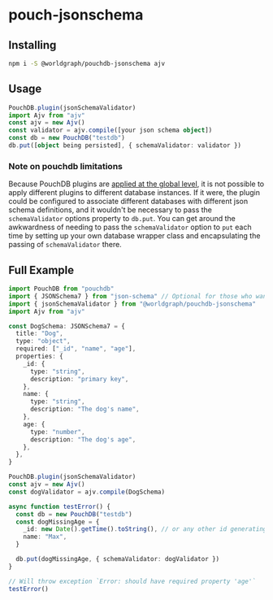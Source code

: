 # pouch-jsonschema

## Installing

```sh
npm i -S @worldgraph/pouchdb-jsonschema ajv
```

## Usage

```ts
PouchDB.plugin(jsonSchemaValidator)
import Ajv from "ajv"
const ajv = new Ajv()
const validator = ajv.compile([your json schema object])
const db = new PouchDB("testdb")
db.put([object being persisted], { schemaValidator: validator })
```

### Note on pouchdb limitations

Because PouchDB plugins are [applied at the global level](https://github.com/pouchdb/pouchdb/issues/7198#issue-310015544), it is not possible to apply different plugins to different database instances. If it were, the plugin could be configured to associate different databases with different json schema definitions, and it wouldn't be necessary to pass the `schemaValidator` options property to `db.put`. You can get around the awkwardness of needing to pass the `schemaValidator` option to `put` each time by setting up your own database wrapper class and encapsulating the passing of `schemaValidator` there.

<!-- https://github.com/pouchdb/pouchdb/issues/7198#issue-310015544 -->

## Full Example

```ts
import PouchDB from "pouchdb"
import { JSONSchema7 } from "json-schema" // Optional for those who want strong typing of schema definitions
import { jsonSchemaValidator } from "@worldgraph/pouchdb-jsonschema"
import Ajv from "ajv"

const DogSchema: JSONSchema7 = {
  title: "Dog",
  type: "object",
  required: ["_id", "name", "age"],
  properties: {
    _id: {
      type: "string",
      description: "primary key",
    },
    name: {
      type: "string",
      description: "The dog's name",
    },
    age: {
      type: "number",
      description: "The dog's age",
    },
  },
}

PouchDB.plugin(jsonSchemaValidator)
const ajv = new Ajv()
const dogValidator = ajv.compile(DogSchema)

async function testError() {
  const db = new PouchDB("testdb")
  const dogMissingAge = {
    _id: new Date().getTime().toString(), // or any other id generating expression
    name: "Max",
  }

  db.put(dogMissingAge, { schemaValidator: dogValidator })
}

// Will throw exception `Error: should have required property 'age'`
testError()
```
